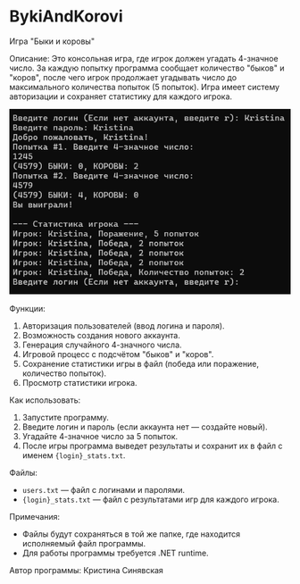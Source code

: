 # BykiAndKorovi
Игра "Быки и коровы"

Описание:
Это консольная игра, где игрок должен угадать 4-значное число. За каждую попытку программа сообщает количество "быков" и "коров", после чего игрок продолжает угадывать число до максимального количества попыток (5 попыток). Игра имеет систему авторизации и сохраняет статистику для каждого игрока.

![Screnshot](https://github.com/iskkk1/BykiAndKorovi/blob/main/Снимок%20экрана%202024-11-12%20192735.png)

Функции:
1. Авторизация пользователей (ввод логина и пароля).
2. Возможность создания нового аккаунта.
3. Генерация случайного 4-значного числа.
4. Игровой процесс с подсчётом "быков" и "коров".
5. Сохранение статистики игры в файл (победа или поражение, количество попыток).
6. Просмотр статистики игрока.

Как использовать:
1. Запустите программу.
2. Введите логин и пароль (если аккаунта нет — создайте новый).
3. Угадайте 4-значное число за 5 попыток.
4. После игры программа выведет результаты и сохранит их в файл с именем `{login}_stats.txt`.

Файлы:
- `users.txt` — файл с логинами и паролями.
- `{login}_stats.txt` — файл с результатами игр для каждого игрока.

Примечания:
- Файлы будут сохраняться в той же папке, где находится исполняемый файл программы.
- Для работы программы требуется .NET runtime.

Автор программы: Кристина Синявская
